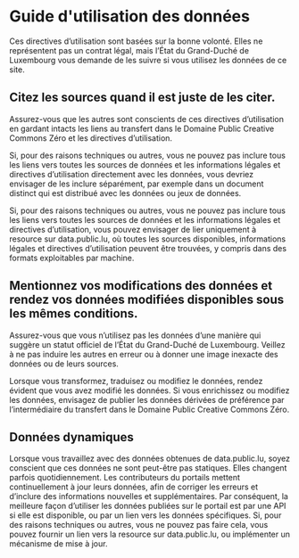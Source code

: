 Guide d'utilisation des données
===============================

Ces directives d’utilisation sont basées sur la bonne volonté. Elles ne représentent pas un contrat légal, mais l’État du Grand-Duché de Luxembourg vous demande de les suivre si vous utilisez les données de ce site.

Citez les sources quand il est juste de les citer.
--------------------------------------------------

Assurez-vous que les autres sont conscients de ces directives d’utilisation en gardant intacts les liens au transfert dans le Domaine Public Creative Commons Zéro et les directives d’utilisation.

Si, pour des raisons techniques ou autres, vous ne pouvez pas inclure tous les liens vers toutes les sources de données et les informations légales et directives d’utilisation directement avec les données, vous devriez envisager de les inclure séparément, par exemple dans un document distinct qui est distribué avec les données ou jeux de données.

Si, pour des raisons techniques ou autres, vous ne pouvez pas inclure tous les liens vers toutes les sources de données et les informations légales et directives d’utilisation, vous pouvez envisager de lier uniquement à resource sur data.public.lu, où toutes les sources disponibles, informations légales et directives d’utilisation peuvent être trouvées, y compris dans des formats exploitables par machine.

Mentionnez vos modifications des données et rendez vos données modifiées disponibles sous les mêmes conditions.
---------------------------------------------------------------------------------------------------------------

Assurez-vous que vous n’utilisez pas les données d’une manière qui suggère un statut officiel de l’État du Grand-Duché de Luxembourg. Veillez à ne pas induire les autres en erreur ou à donner une image inexacte des données ou de leurs sources.

Lorsque vous transformez, traduisez ou modifiez le données, rendez évident que vous avez modifié les données. Si vous enrichissez ou modifiez les données, envisagez de publier les données dérivées de préférence par l’intermédiaire du transfert dans le Domaine Public Creative Commons Zéro.

Données dynamiques
------------------

Lorsque vous travaillez avec des données obtenues de data.public.lu, soyez conscient que ces données ne sont peut-être pas statiques. Elles changent parfois quotidiennement. Les contributeurs du portails mettent continuellement à jour leurs données, afin de corriger les erreurs et d’inclure des informations nouvelles et supplémentaires. Par conséquent, la meilleure façon d’utiliser les données publiées sur le portail est par une API si elle est disponible, ou par un lien vers les données spécifiques. Si, pour des raisons techniques ou autres, vous ne pouvez pas faire cela, vous pouvez fournir un lien vers la resource sur data.public.lu, ou implémenter un mécanisme de mise à jour.